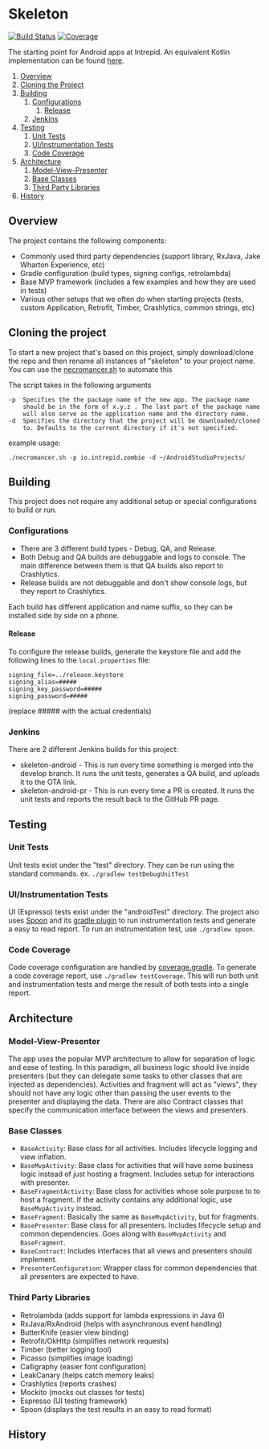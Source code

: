 # Skeleton

[![Build Status](https://ci.intrepid.io/buildStatus/icon?job=skeleton-android)](https://ci.intrepid.io/job/skeleton-android/)
[![Coverage](http://ci.intrepid.io:9913/jenkins/cobertura/skeleton-android/)](https://ci.intrepid.io/job/skeleton-android/cobertura/)

The starting point for Android apps at Intrepid. An equivalent Kotlin implementation can be found [here](https://github.com/IntrepidPursuits/skotlinton-android).

1. [Overview](#overview)
1. [Cloning the Project](#cloning-the-project) 
1. [Building](#building)
    1. [Configurations](#configurations)
        1. [Release](#release)
    1. [Jenkins](#jenkins)
1. [Testing](#testing)
    1. [Unit Tests](#unit-tests)
    1. [UI/Instrumentation Tests](#uiinstrumentation-tests)
    1. [Code Coverage](#code-coverage)
1. [Architecture](#architecture)
    1. [Model-View-Presenter](#model-view-presenter)
    1. [Base Classes](#base-classes)
    1. [Third Party Libraries](#third-party-libraries)
1. [History](#history)

## Overview
The project contains the following components:

-   Commonly used third party dependencies (support library, RxJava, Jake Wharton Experience, etc)
-   Gradle configuration (build types, signing configs, retrolambda)
-   Base MVP framework (includes a few examples and how they are used in tests)
-   Various other setups that we often do when starting projects (tests, custom Application, Retrofit, Timber, Crashlytics, common strings, etc)

## Cloning the project
To start a new project that's based on this project, simply download/clone the repo and then rename all instances of "skeleton" to your project name. You can use the [necromancer.sh](./necromancer.sh) to automate this

The script takes in the following arguments
```
-p  Specifies the the package name of the new app. The package name 
    should be in the form of x.y.z . The last part of the package name 
    will also serve as the application name and the directory name.
-d  Specifies the directory that the project will be downloaded/cloned 
    to. Defaults to the current directory if it's not specified.
```

example usage:
```
./necromancer.sh -p io.intrepid.zombie -d ~/AndroidStudioProjects/
```

## Building
This project does not require any additional setup or special configurations to build or run.

### Configurations
- There are 3 different build types - Debug, QA, and Release.
- Both Debug and QA builds are debuggable and logs to console. The main difference between them is that QA builds also report to Crashlytics.
- Release builds are not debuggable and don't show console logs, but they report to Crashlytics.

Each build has different application and name suffix, so they can be installed side by side on a phone.

#### Release
To configure the release builds, generate the keystore file and add the following lines to the `local.properties` file:
```
signing_file=../release.keystore
signing_alias=#####
signing_key_password=#####
signing_password=#####
```
(replace ##### with the actual credentials)

### Jenkins
There are 2 different Jenkins builds for this project:
- skeleton-android - This is run every time something is merged into the develop branch. It runs the unit tests, generates a QA build, and uploads it to the OTA link.
- skeleton-android-pr - This is run every time a PR is created. It runs the unit tests and reports the result back to the GitHub PR page.

## Testing
### Unit Tests
Unit tests exist under the "test" directory. They can be run using the standard commands. ex. `./gradlew testDebugUnitTest`

### UI/Instrumentation Tests
UI (Espresso) tests exist under the "androidTest" directory. The project also uses [Spoon](https://github.com/square/spoon) and its [gradle plugin](https://github.com/stanfy/spoon-gradle-plugin) to run instrumentation tests and generate a easy to read report. To run an instrumentation test, use `./gradlew spoon`.

### Code Coverage
Code coverage configuration are handled by [coverage.gradle](app/coverage.gradle). To generate a code coverage report, use `./gradlew testCoverage`. This will run both unit and instrumentation tests and merge the result of both tests into a single report.

## Architecture
### Model-View-Presenter
The app uses the popular MVP architecture to allow for separation of logic and ease of testing. In this paradigm, all business logic should live inside presenters (but they can delegate some tasks to other classes that are injected as dependencies). Activities and fragment will act as "views", they should not have any logic other than passing the user events to the presenter and displaying the data. There are also Contract classes that specify the communication interface between the views and presenters.  

### Base Classes
- `BaseActivity`: Base class for all activities. Includes lifecycle logging and view inflation.
- `BaseMvpActivity`: Base class for activities that will have some business logic instead of just hosting a fragment. Includes setup for interactions with presenter.
- `BaseFragmentActivity`: Base class for activities whose sole purpose to to host a fragment. If the activity contains any additional logic, use `BaseMvpActivity` instead.
- `BaseFragment`: Basically the same as `BaseMvpActivity`, but for fragments.
- `BasePresenter`: Base class for all presenters. Includes lifecycle setup and common dependencies. Goes along with `BaseMvpActivity` and `BaseFragment`.
- `BaseContract`: Includes interfaces that all views and presenters should implement.
- `PresenterConfiguration`: Wrapper class for common dependencies that all presenters are expected to have.

### Third Party Libraries
- Retrolambda (adds support for lambda expressions in Java 6)
- RxJava/RxAndroid (helps with asynchronous event handling)
- ButterKnife (easier view binding)
- Retrofit/OkHttp (simplifies network requests)
- Timber (better logging tool)
- Picasso (simplifies image loading)
- Calligraphy (easier font configuration)
- LeakCanary (helps catch memory leaks)
- Crashlytics (reports crashes)
- Mockito (mocks out classes for tests)
- Espresso (UI testing framework)
- Spoon (displays the test results in an easy to read format)

## History
